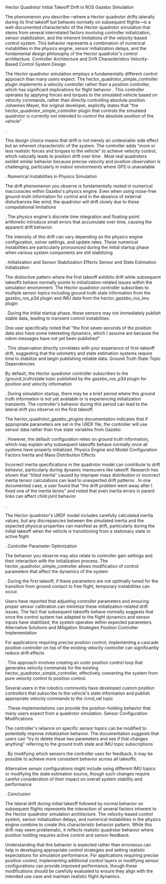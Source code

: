 Hector Quadrotor Initial Takeoff Drift in ROS Gazebo Simulation

The phenomenon you describe—where a Hector quadrotor drifts laterally during its first takeoff but behaves normally on subsequent flights—is a well-documented characteristic of the Hector quadrotor simulation that stems from several interrelated factors involving controller initialization, sensor stabilization, and the inherent limitations of the velocity-based control system. This behavior represents a combination of numerical instabilities in the physics engine, sensor initialization delays, and the fundamental design philosophy of the Hector quadrotor's control architecture.
Controller Architecture and Drift Characteristics
Velocity-Based Control System Design

The Hector quadrotor simulation employs a fundamentally different control approach than many users expect. The hector_quadrotor_simple_controller plugin implements a velocity controller rather than a position controller, which has significant implications for flight behavior
. This controller operates by applying forces and torques to the simulated vehicle based on velocity commands, rather than directly controlling absolute position. Johannes Meyer, the original developer, explicitly states that "the hector_quadrotor_simple_controller plugin that controls the simulated quadrotor is currently not intended to control the absolute position of the vehicle"

.

This design choice means that drift is not merely an undesirable side effect but an inherent characteristic of the system. The controller adds "more or less realistic forces and torques to the vehicle" to achieve velocity control, which naturally leads to position drift over time
. Most real quadrotors exhibit similar behavior because precise velocity and position observation is challenging, particularly in indoor environments where GPS is unavailable

.
Numerical Instabilities in Physics Simulation

The drift phenomenon you observe is fundamentally rooted in numerical inaccuracies within Gazebo's physics engine. Even when using noise-free ground-truth information for control and in the absence of external disturbances like wind, the quadrotor will drift slowly due to these computational limitations

. The physics engine's discrete time integration and floating-point arithmetic introduce small errors that accumulate over time, causing the apparent drift behavior.

The intensity of this drift can vary depending on the physics engine configuration, solver settings, and update rates. These numerical instabilities are particularly pronounced during the initial startup phase when various system components are still stabilizing

.
Initialization and Sensor Stabilization Effects
Sensor and State Estimation Initialization

The distinctive pattern where the first takeoff exhibits drift while subsequent takeoffs behave normally points to initialization-related issues within the simulation environment. The Hector quadrotor controller subscribes to multiple sensor topics including ground truth state information from the gazebo_ros_p3d plugin and IMU data from the hector_gazebo_ros_imu plugin

. During the initial startup phase, these sensors may not immediately publish stable data, leading to transient control instabilities.

One user specifically noted that "the first seven seconds of the position data also have some interesting dynamics, which I assume are because the odom messages have not yet been published"

. This observation directly correlates with your experience of first-takeoff drift, suggesting that the odometry and state estimation systems require time to stabilize and begin publishing reliable data.
Ground Truth State Topic Dependencies

By default, the Hector quadrotor controller subscribes to the /ground_truth/state topic published by the gazebo_ros_p3d plugin for position and velocity information

. During simulation startup, there may be a brief period where this ground truth information is not yet available or is experiencing initialization transients. The controller's behavior during this period can lead to the lateral drift you observe on the first takeoff.

The hector_quadrotor_gazebo_plugins documentation indicates that if appropriate parameters are set in the URDF file, the controller will use sensor data rather than true state variables from Gazebo

. However, the default configuration relies on ground truth information, which may explain why subsequent takeoffs behave normally once all systems have properly initialized.
Physics Engine and Model Configuration Factors
Inertia and Mass Distribution Effects

Incorrect inertia specifications in the quadrotor model can contribute to drift behavior, particularly during dynamic maneuvers like takeoff. Research has shown that "tilted inertia" caused by improper mass distribution or incorrect inertia tensor calculations can lead to unexpected drift patterns
. In one documented case, a user found that "the drift problem went away after I fixed one of the inertia terms" and noted that even inertia errors in parent links can affect child joint behavior

.

The Hector quadrotor's URDF model includes carefully calculated inertia values, but any discrepancies between the simulated inertia and the expected physical properties can manifest as drift, particularly during the initial takeoff when the vehicle is transitioning from a stationary state to active flight

.
Controller Parameter Optimization

The behavior you observe may also relate to controller gain settings and their interaction with the initialization process. The hector_quadrotor_simple_controller allows modification of control parameters that affect the dynamics of the system

. During the first takeoff, if these parameters are not optimally tuned for the transition from ground contact to free flight, temporary instabilities can occur.

Users have reported that adjusting controller parameters and ensuring proper sensor calibration can minimize these initialization-related drift issues. The fact that subsequent takeoffs behave normally suggests that once the control system has adapted to the flight dynamics and sensor inputs have stabilized, the system operates within expected parameters.
Alternative Solutions and Mitigation Strategies
Position Controller Implementation

For applications requiring precise position control, implementing a cascade position controller on top of the existing velocity controller can significantly reduce drift effects

. This approach involves creating an outer position control loop that generates velocity commands for the existing hector_quadrotor_simple_controller, effectively converting the system from pure velocity control to position control.

Several users in the robotics community have developed custom position controllers that subscribe to the vehicle's state information and publish appropriate velocity commands to the /cmd_vel topic

. These implementations can provide the position-holding behavior that many users expect from a quadrotor simulation.
Sensor Configuration Modifications

The controller's reliance on specific sensor topics can be modified to potentially improve initialization behavior. The documentation suggests that users can "try to delete these two parameters and see if that changes anything" referring to the ground truth state and IMU topic subscriptions

. By modifying which sensors the controller uses for feedback, it may be possible to achieve more consistent behavior across all takeoffs.

Alternative sensor configurations might include using different IMU topics or modifying the state estimation source, though such changes require careful consideration of their impact on overall system stability and performance

.
Conclusion

The lateral drift during initial takeoff followed by normal behavior on subsequent flights represents the interaction of several factors inherent to the Hector quadrotor simulation architecture. The velocity-based control system, sensor initialization delays, and numerical instabilities in the physics engine combine to create this characteristic behavior pattern. While this drift may seem problematic, it reflects realistic quadrotor behavior where position holding requires active control and sensor feedback.

Understanding that this behavior is expected rather than erroneous can help in developing appropriate control strategies and setting realistic expectations for simulation performance. For applications requiring precise position control, implementing additional control layers or modifying sensor configurations can provide improved performance, though these modifications should be carefully evaluated to ensure they align with the intended use case and maintain realistic flight dynamics.